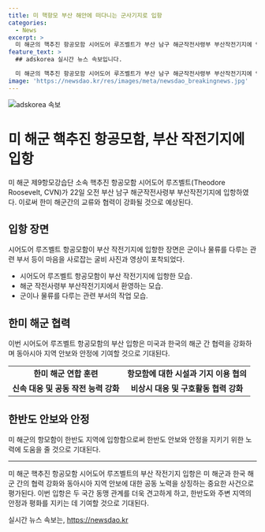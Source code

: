 ```yaml
---
title: 미 핵항모 부산 해안에 떠다니는 군사기지로 입항
categories:
  - News
excerpt: >
  미 해군의 핵추진 항공모함 시어도어 루즈벨트가 부산 남구 해군작전사령부 부산작전기지에 입항했다.
feature_text: >
  ## adskorea 실시간 뉴스 속보입니다.

  미 해군의 핵추진 항공모함 시어도어 루즈벨트가 부산 남구 해군작전사령부 부산작전기지에 입항했다.
image: 'https://newsdao.kr/res/images/meta/newsdao_breakingnews.jpg'
---
```


<p><img src="https://newsdao.kr/res/images/meta/newsdao_breakingnews.jpg" alt="adskorea 속보" /></p>

<h1>미 해군 핵추진 항공모함, 부산 작전기지에 입항</h1>

<p data-ke-size="size16">미 해군 제9항모강습단 소속 핵추진 항공모함 시어도어 루즈벨트(Theodore Roosevelt, CVN)가 22일 오전 부산 남구 해군작전사령부 부산작전기지에 입항하였다. 이로써 한미 해군간의 교류와 협력이 강화될 것으로 예상된다.</p>

<h2 data-ke-size="size26">입항 장면</h2>

<p data-ke-size="size16">시어도어 루즈벨트 항공모함이 부산 작전기지에 입항한 장면은 군이나 물류를 다루는 관련 부서 등이 마음을 사로잡는 굴비 사진과 영상이 포착되었다.</p>

<ul>
  <li>시어도어 루즈벨트 항공모함이 부산 작전기지에 입항한 모습.</li>
  <li>해군 작전사령부 부산작전기지에서 환영하는 모습.</li>
  <li>군이나 물류를 다루는 관련 부서의 작업 모습.</li>
</ul>

<h2 data-ke-size="size26">한미 해군 협력</h2>

<p data-ke-size="size16">이번 시어도어 루즈벨트 항공모함의 부산 입항은 미국과 한국의 해군 간 협력을 강화하며 동아시아 지역 안보와 안정에 기여할 것으로 기대된다.</p>

<table>
  <tr>
    <td style="text-align: center; height: 17px;"><b>한미 해군 연합 훈련</b></td>
    <td style="text-align: center; height: 17px;"><b>항모함에 대한 시설과 기지 이용 협의</b></td>
  </tr>
  <tr>
    <td style="text-align: center; height: 17px;"><b>신속 대응 및 공동 작전 능력 강화</b></td>
    <td style="text-align: center; height: 17px;"><b>비상시 대응 및 구호활동 협력 강화</b></td>
  </tr>
</table>

<h2 data-ke-size="size26">한반도 안보와 안정</h2>

<p data-ke-size="size16">미 해군의 항모함이 한반도 지역에 입항함으로써 한반도 안보와 안정을 지키기 위한 노력에 도움을 줄 것으로 기대된다.</p>

<hr>

<p data-ke-size="size16">미 해군 핵추진 항공모함 시어도어 루즈벨트의 부산 작전기지 입항은 미 해군과 한국 해군 간의 협력 강화와 동아시아 지역 안보에 대한 공동 노력을 상징하는 중요한 사건으로 평가된다. 이번 입항은 두 국간 동맹 관계를 더욱 견고하게 하고, 한반도와 주변 지역의 안정과 평화를 지키는 데 기여할 것으로 기대된다.</p>
실시간 뉴스 속보는, <a href="https://newsdao.kr" rel="dofollow">https://newsdao.kr</a>


